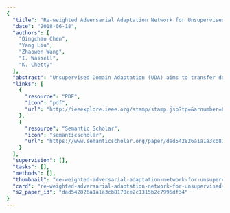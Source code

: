 ```yaml
---
{
  "title": "Re-weighted Adversarial Adaptation Network for Unsupervised Domain Adaptation",
  "date": "2018-06-18",
  "authors": [
    "Qingchao Chen",
    "Yang Liu",
    "Zhaowen Wang",
    "I. Wassell",
    "K. Chetty"
  ],
  "abstract": "Unsupervised Domain Adaptation (UDA) aims to transfer domain knowledge from existing well-defined tasks to new ones where labels are unavailable. In the real-world applications, as the domain (task) discrepancies are usually uncontrollable, it is significantly motivated to match the feature distributions even if the domain discrepancies are disparate. Additionally, as no label is available in the target domain, how to successfully adapt the classifier from the source to the target domain still remains an open question. In this paper, we propose the Re-weighted Adversarial Adaptation Network (RAAN) to reduce the feature distribution divergence and adapt the classifier when domain discrepancies are disparate. Specifically, to alleviate the need of common supports in matching the feature distribution, we choose to minimize optimal transport (OT) based Earth-Mover (EM) distance and reformulate it to a minimax objective function. Utilizing this, RAAN can be trained in an end-to-end and adversarial manner. To further adapt the classifier, we propose to match the label distribution and embed it into the adversarial training. Finally, after extensive evaluation of our method using UDA datasets of varying difficulty, RAAN achieved the state-of-the-art results and outperformed other methods by a large margin when the domain shifts are disparate.",
  "links": [
    {
      "resource": "PDF",
      "icon": "pdf",
      "url": "http://ieeexplore.ieee.org/stamp/stamp.jsp?tp=&arnumber=8578930"
    },
    {
      "resource": "Semantic Scholar",
      "icon": "semanticscholar",
      "url": "https://www.semanticscholar.org/paper/dad542826a1a1a3cb8170ce2c1315b2c7995df34"
    }
  ],
  "supervision": [],
  "tasks": [],
  "methods": [],
  "thumbnail": "re-weighted-adversarial-adaptation-network-for-unsupervised-domain-adaptation-thumb.jpg",
  "card": "re-weighted-adversarial-adaptation-network-for-unsupervised-domain-adaptation-card.jpg",
  "s2_paper_id": "dad542826a1a1a3cb8170ce2c1315b2c7995df34"
}
---
```



